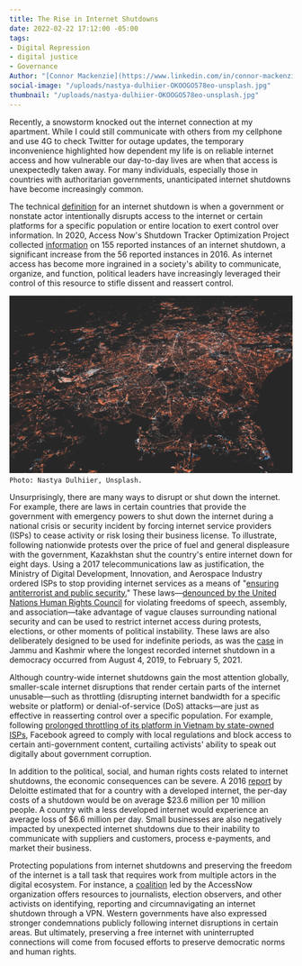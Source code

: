 ```yaml
---
title: The Rise in Internet Shutdowns
date: 2022-02-22 17:12:00 -05:00
tags:
- Digital Repression
- digital justice
- Governance
Author: "[Connor Mackenzie](https://www.linkedin.com/in/connor-mackenzie/)"
social-image: "/uploads/nastya-dulhiier-OKOOGO578eo-unsplash.jpg"
thumbnail: "/uploads/nastya-dulhiier-OKOOGO578eo-unsplash.jpg"
---
```


Recently, a snowstorm knocked out the internet connection at my apartment. While I could still communicate with others from my cellphone and use 4G to check Twitter for outage updates, the temporary inconvenience highlighted how dependent my life is on reliable internet access and how vulnerable our day-to-day lives are when that access is unexpectedly taken away. For many individuals, especially those in countries with authoritarian governments, unanticipated internet shutdowns have become increasingly common. 

The technical [definition](https://www.trtworld.com/magazine/explained-how-do-internet-shutdowns-work-44212) for an internet shutdown is when a government or nonstate actor intentionally disrupts access to the internet or certain platforms for a specific population or entire location to exert control over information. In 2020, Access Now's Shutdown Tracker Optimization Project collected [information](https://www.accessnow.org/keepiton/) on 155 reported instances of an internet shutdown, a significant increase from the 56 reported instances in 2016. As internet access has become more ingrained in a society's ability to communicate, organize, and function, political leaders have increasingly leveraged their control of this resource to stifle dissent and reassert control.

<!--more-->

![nastya-dulhiier-OKOOGO578eo-unsplash.jpg](/uploads/nastya-dulhiier-OKOOGO578eo-unsplash.jpg)`Photo: Nastya Dulhiier, Unsplash.`

Unsurprisingly, there are many ways to disrupt or shut down the internet. For example, there are laws in certain countries that provide the government with emergency powers to shut down the internet during a national crisis or security incident by forcing internet service providers (ISPs) to cease activity or risk losing their business license. To illustrate, following nationwide protests over the price of fuel and general displeasure with the government, Kazakhstan shut the country's entire internet down for eight days. Using a 2017 telecommunications law as justification, the Ministry of Digital Development, Innovation, and Aerospace Industry ordered ISPs to stop providing internet services as a means of "[ensuring antiterrorist and public security.](https://www.nytimes.com/2022/02/18/technology/kazakhstan-internet-russia-ukraine.html)" These laws—[denounced by the United Nations Human Rights Council](https://news.un.org/en/story/2021/07/1095142) for violating freedoms of speech, assembly, and association—take advantage of vague clauses surrounding national security and can be used to restrict internet access during protests, elections, or other moments of political instability. These laws are also deliberately designed to be used for indefinite periods, as was the [case](https://www.accessnow.org/who-is-shutting-down-the-internet-in-2021/) in Jammu and Kashmir where the longest recorded internet shutdown in a democracy occurred from August 4, 2019, to February 5, 2021.

Although country-wide internet shutdowns gain the most attention globally, smaller-scale internet disruptions that render certain parts of the internet unusable—such as throttling (disrupting internet bandwidth for a specific website or platform) or denial-of-service (DoS) attacks—are just as effective in reasserting control over a specific population. For example, following [prolonged throttling of its platform in Vietnam by state-owned ISPs](https://www.rollingstone.com/politics/politics-news/facebook-vietnam-censorship-1247323/), Facebook agreed to comply with local regulations and block access to certain anti-government content, curtailing activists' ability to speak out digitally about government corruption.

In addition to the political, social, and human rights costs related to internet shutdowns, the economic consequences can be severe. A 2016 [report](https://www2.deloitte.com/global/en/pages/technology-media-and-telecommunications/articles/the-economic-impact-of-disruptions-to-internet-connectivity-report-for-facebook.html) by Deloitte estimated that for a country with a developed internet, the per-day costs of a shutdown would be on average $23.6 million per 10 million people. A country with a less developed internet would experience an average loss of $6.6 million per day. Small businesses are also negatively impacted by unexpected internet shutdowns due to their inability to communicate with suppliers and customers, process e-payments, and market their business.

Protecting populations from internet shutdowns and preserving the freedom of the internet is a tall task that requires work from multiple actors in the digital ecosystem. For instance, a [coalition](https://www.accessnow.org/keepiton/) led by the AccessNow organization offers resources to journalists, election observers, and other activists on identifying, reporting and circumnavigating an internet shutdown through a VPN. Western governments have also expressed stronger condemnations publicly following internet disruptions in certain areas. But ultimately, preserving a free internet with uninterrupted connections will come from focused efforts to preserve democratic norms and human rights.